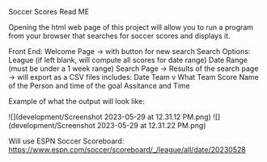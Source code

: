 Soccer Scores Read ME

Opening the html web page of this project will allow you to run a program from your browser that
searches for soccer scores and displays it. 

Front End:
Welcome Page -> with button for new search
        Search Options:
                League (if left blank, will compute all scores for date range)
                Date Range (must be under a 1 week range)
Search Page -> Results of the search page -> will export as a CSV files
    includes:
            Date
            Team v What Team
            Score
            Name of the Person and time of the goal
            Assitance and Time

Example of what the output will look like:


![](development/Screenshot 2023-05-29 at 12.31.12 PM.png)
![](development/Screenshot 2023-05-29 at 12.31.22 PM.png)


Will use ESPN Soccer Scoreboard:
        https://www.espn.com/soccer/scoreboard/_/league/all/date/20230528
        